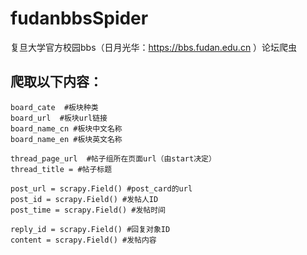 # fudanbbsSpider
复旦大学官方校园bbs（日月光华：https://bbs.fudan.edu.cn ）论坛爬虫

## 爬取以下内容：

    board_cate  #板块种类
    board_url  #板块url链接 
    board_name_cn #板块中文名称
    board_name_en #板块英文名称
    
    thread_page_url  #帖子组所在页面url（由start决定）
    thread_title = #帖子标题
    
    post_url = scrapy.Field() #post_card的url
    post_id = scrapy.Field() #发帖人ID
    post_time = scrapy.Field() #发帖时间
    
    reply_id = scrapy.Field() #回复对象ID
    content = scrapy.Field() #发帖内容
